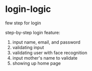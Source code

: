 # login-logic
few step for login

step-by-step login feature:
1. input name, email, and password
2. validating input
3. validating user with face recognition
4. input mother's name to validate
5. showing up home page

